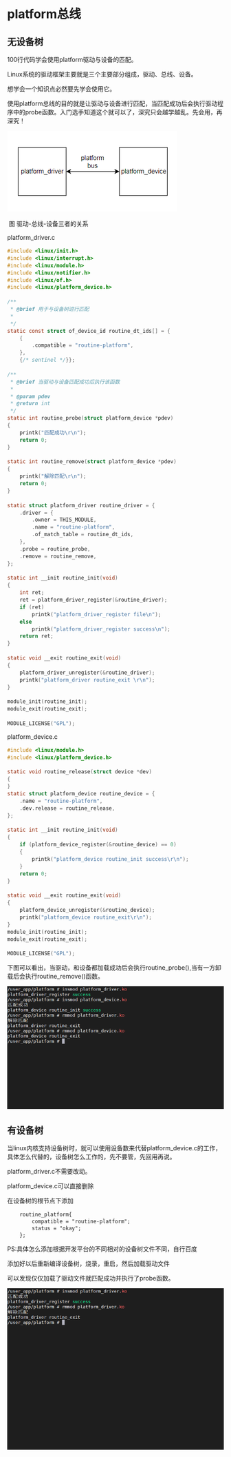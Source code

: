 # platform总线

## 无设备树

100行代码学会使用platform驱动与设备的匹配。

 Linux系统的驱动框架主要就是三个主要部分组成，驱动、总线、设备。

想学会一个知识点必然要先学会使用它。

使用platform总线的目的就是让驱动与设备进行匹配，当匹配成功后会执行驱动程序中的probe函数。入门选手知道这个就可以了，深究只会越学越乱。先会用，再深究！

![image-20230517214640790](Image/platfrom总线.assets/image-20230517214640790.png)

​									图 驱动-总线-设备三者的关系

platform_driver.c

```c
#include <linux/init.h>
#include <linux/interrupt.h>
#include <linux/module.h>
#include <linux/notifier.h>
#include <linux/of.h>
#include <linux/platform_device.h>

/**
 * @brief 用于与设备树进行匹配
 *
 */
static const struct of_device_id routine_dt_ids[] = {
    {
        .compatible = "routine-platform",
    },
    {/* sentinel */}};

/**
 * @brief 当驱动与设备匹配成功后执行该函数
 *
 * @param pdev
 * @return int
 */
static int routine_probe(struct platform_device *pdev)
{
    printk("匹配成功\r\n");
    return 0;
}

static int routine_remove(struct platform_device *pdev)
{
    printk("解除匹配\r\n");
    return 0;
}

static struct platform_driver routine_driver = {
    .driver = {
        .owner = THIS_MODULE,
        .name = "routine-platform",
        .of_match_table = routine_dt_ids,
    },
    .probe = routine_probe,
    .remove = routine_remove,
};

static int __init routine_init(void)
{
    int ret;
    ret = platform_driver_register(&routine_driver);
    if (ret)
        printk("platform_driver_register file\n");
    else
        printk("platform_driver_register success\n");
    return ret;
}

static void __exit routine_exit(void)
{
    platform_driver_unregister(&routine_driver);
    printk("platform_driver routine_exit \r\n");
}

module_init(routine_init);
module_exit(routine_exit);

MODULE_LICENSE("GPL");

```

platform_device.c

```c
#include <linux/module.h>
#include <linux/platform_device.h>

static void routine_release(struct device *dev)
{
}
static struct platform_device routine_device = {
    .name = "routine-platform",
    .dev.release = routine_release,
};

static int __init routine_init(void)
{
    if (platform_device_register(&routine_device) == 0)
    {
        printk("platform_device routine_init success\r\n");
    }
    return 0;
}

static void __exit routine_exit(void)
{
    platform_device_unregister(&routine_device);
    printk("platform_device routine_exit\r\n");
}
module_init(routine_init);
module_exit(routine_exit);

MODULE_LICENSE("GPL");

```

下图可以看出，当驱动，和设备都加载成功后会执行routine_probe(),当有一方卸载后会执行routine_remove()函数。

![image-20230517215645608](Image/platfrom总线.assets/image-20230517215645608.png)

## 有设备树

当linux内核支持设备树时，就可以使用设备数来代替platform_device.c的工作，具体怎么代替的，设备树怎么工作的，先不要管，先回用再说。

platform_driver.c不需要改动。

platform_device.c可以直接删除

在设备树的根节点下添加

```
	routine_platform{
		compatible = "routine-platform";
		status = "okay";
	};
```

PS:具体怎么添加根据开发平台的不同相对的设备树文件不同，自行百度

添加好以后重新编译设备树，烧录，重启，然后加载驱动文件

可以发现仅仅加载了驱动文件就匹配成功并执行了probe函数。

![image-20230517222325688](Image/platfrom总线.assets/image-20230517222325688.png)